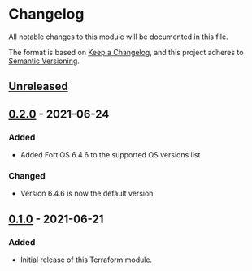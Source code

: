 <!-- markdownlint-disable MD024 -->
# Changelog

All notable changes to this module will be documented in this file.

The format is based on [Keep a Changelog](https://keepachangelog.com/en/1.0.0/),
and this project adheres to [Semantic Versioning](https://semver.org/spec/v2.0.0.html).

## [Unreleased]

## [0.2.0] - 2021-06-24

### Added

- Added FortiOS 6.4.6 to the supported OS versions list

### Changed

- Version 6.4.6 is now the default version.

## [0.1.0] - 2021-06-21

### Added

- Initial release of this Terraform module.

<!-- Version reference -->

[Unreleased]: https://github.com/RedeployAB/terraform-azurerm-fortigate-single/compare/v0.2.0...HEAD
[0.2.0]: https://github.com/RedeployAB/terraform-azurerm-fortigate-single/compare/v0.1.0...v.0.2.0
[0.1.0]: https://github.com/RedeployAB/terraform-azurerm-fortigate-single/releases/tag/v0.1.0
